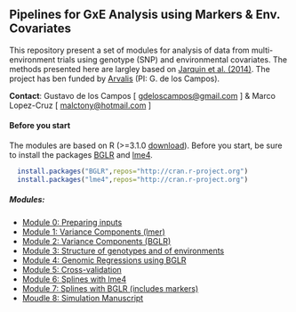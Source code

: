 ## Pipelines for GxE Analysis using Markers & Env. Covariates

This repository present a set of modules for analysis of data from multi-environment trials using genotype (SNP) and environmental covariates. The methods presented here are largley based on [Jarquin et al. (2014)](http://link.springer.com/article/10.1007%2Fs00122-013-2243-1#page-1). The project has ben funded by [Arvalis](http://www.arvalisinstitutduvegetal.fr/index.html) (PI: G. de los Campos).

**Contact**:  Gustavo de los Campos [ gdeloscampos@gmail.com ] &  Marco Lopez-Cruz [ malctony@hotmail.com ]

#### Before you start

The modules are based on R (>=3.1.0 [download](http://cran.r-project.org)). Before you start, be sure to install the packages [BGLR](http://cran.r-project.org/web/packages/BGLR/index.html) and [lme4](http://cran.r-project.org/web/packages/lme4/index.html).

```R
  install.packages("BGLR",repos="http://cran.r-project.org")
  install.packages("lme4",repos="http://cran.r-project.org")
```


##### Modules:

* [Module 0: Preparing inputs](https://github.com/gdlc/ARVALIS/blob/master/getInputs.md)
* [Module 1: Variance Components (lmer)](https://github.com/gdlc/ARVALIS/blob/master/varComp_lmer.md)
* [Module 2: Variance Components (BGLR)](https://github.com/gdlc/ARVALIS/blob/master/varComp_bglr.md)
* [Module 3: Structure of genotypes and of environments](https://github.com/gdlc/ARVALIS/blob/master/eigen.md)
* [Module 4: Genomic Regressions using BGLR](https://github.com/gdlc/ARVALIS/blob/master/full_data_models.md)
* [Module 5: Cross-validation](https://github.com/gdlc/ARVALIS/blob/master/training_testing.md)
* [Module 6: Splines with lme4 ](https://github.com/gdlc/ARVALIS/blob/master/splinesWithLMER.r)
* [Module 7: Splines with BGLR (includes markers)]()
* [Moudle 8: Simulation Manuscript](https://www.nature.com/articles/s41467-020-18480-y)
